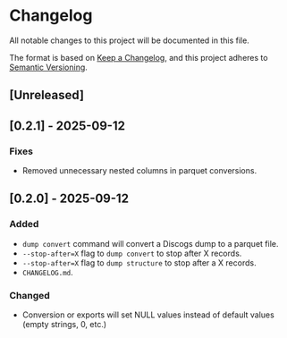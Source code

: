 # Changelog

All notable changes to this project will be documented in this file.

The format is based on [Keep a Changelog](https://keepachangelog.com/en/1.1.0/),
and this project adheres to [Semantic Versioning](https://semver.org/spec/v2.0.0.html).

## [Unreleased]

## [0.2.1] - 2025-09-12

### Fixes

- Removed unnecessary nested columns in parquet conversions.

## [0.2.0] - 2025-09-12

### Added

- `dump convert` command will convert a Discogs dump to a parquet file.
- `--stop-after=X` flag to `dump convert` to stop after X records.
- `--stop-after=X` flag to `dump structure` to stop after a X records.
- `CHANGELOG.md`.

### Changed

- Conversion or exports will set NULL values instead of default values (empty strings, 0, etc.)
